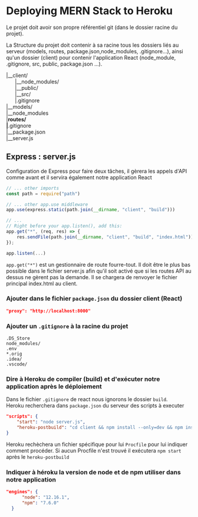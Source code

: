 # Deploying MERN Stack to Heroku

Le projet doit avoir son propre référentiel git (dans le dossier racine du projet).

La Structure du projet doit contenir à sa  racine tous les dossiers liés au serveur (models, routes, package.json,node_modules, .gitignore...), ainsi qu'un dossier (client) pour contenir l'application React (node_module, .gitignore, src, public, package.json ...).

|__client/  
&nbsp;&nbsp;&nbsp;&nbsp;&nbsp;&nbsp;|__node_modules/  
&nbsp;&nbsp;&nbsp;&nbsp;&nbsp;&nbsp;|__public/  
&nbsp;&nbsp;&nbsp;&nbsp;&nbsp;&nbsp;|__src/  
&nbsp;&nbsp;&nbsp;&nbsp;&nbsp;&nbsp;|.gitignore  
|__models/  
|__node_modules  
|__routes/  
|__.gitignore  
|__package.json  
|__server.js  

## Express : server.js

Configuration de Express pour faire deux tâches, il gèrera les appels d'API comme avant et il servira également notre application React

````javascript
// ... other imports 
const path = require("path")

// ... other app.use middleware 
app.use(express.static(path.join(__dirname, "client", "build")))

// ...
// Right before your app.listen(), add this:
app.get("*", (req, res) => {
    res.sendFile(path.join(__dirname, "client", "build", "index.html"));
});

app.listen(...)
````

`app.get("*")` est un gestionnaire de route fourre-tout. Il doit être le plus bas possible dans le fichier server.js afin qu'il soit activé que si les routes API au dessus ne gèrent pas la demande. Il se chargera de renvoyer le fichier principal index.html au client.  

### Ajouter dans le fichier `package.json` du dossier client (React)

````json
"proxy": "http://localhost:8000"
````

### Ajouter un `.gitignore` à la racine du projet

````text
.DS_Store
node_modules/
.env
*.orig
.idea/
.vscode/
````

### Dire à Heroku de compiler (build) et d'exécuter notre application après le déploiement

Dans le fichier `.gitignore` de react nous ignorons le dossier `build`.  
Heroku recherchera dans `package.json` du serveur des scripts à executer

````json
"scripts": {
    "start": "node server.js",
    "heroku-postbuild": "cd client && npm install --only=dev && npm install && npm run build"
}
````

Heroku rechèchera un fichier spécifique pour lui `Procfile` pour lui indiquer comment procéder. Si aucun Procfile n'est trouvé il exécutera `npm start` après le `heroku-postbuild`

### Indiquer à héroku la version de node et de npm utiliser dans notre application

````json
"engines": {
      "node": "12.16.1",
      "npm": "7.6.0"
  }
````  
